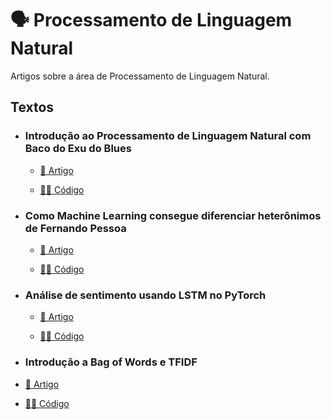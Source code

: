 # 🗣 Processamento de Linguagem Natural

Artigos sobre a área de Processamento de Linguagem Natural.

## Textos

- ### Introdução ao Processamento de Linguagem Natural com Baco do Exu do Blues
  - [📑 Artigo](https://medium.com/turing-talks/introdu%C3%A7%C3%A3o-ao-processamento-de-linguagem-natural-com-baco-exu-do-blues-17cbb7404258)

  - [👩‍💻 Código](Introducao/)

- ### Como Machine Learning consegue diferenciar heterônimos de Fernando Pessoa
  - [📑 Artigo](https://medium.com/turing-talks/como-machine-learning-consegue-diferenciar-heter%C3%B4nimos-de-fernando-pessoa-156d0d52a478)

  - [👩‍💻 Código](https://github.com/GrupoTuringCodes/fernando-pessoa)

- ### Análise de sentimento usando LSTM no PyTorch
  - [📑 Artigo](https://medium.com/turing-talks/an%C3%A1lise-de-sentimento-usando-lstm-no-pytorch-d90f001eb9d7)

  - [👩‍💻 Código](https://github.com/piEsposito/nlp-sentiment-analysis-turing-talks)
  
 - ### Introdução a Bag of Words e TFIDF
  - [📑 Artigo](https://medium.com/turing-talks/introdu%C3%A7%C3%A3o-a-bag-of-words-e-tf-idf-43a128151ce9)
  - [👩‍💻 Código](https://github.com/GrupoTuring/BoW-e-TFIDF)
